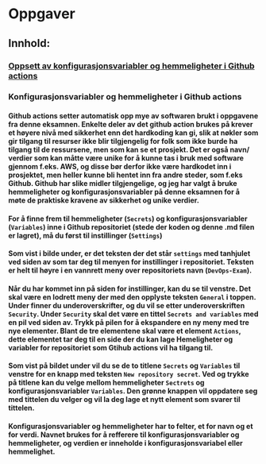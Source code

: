 # Oppgaver

## Innhold:

### [Oppsett av konfigurasjonsvariabler og hemmeligheter i Github actions](#konfigurasjonsvariabler-og-hemmeligheter-i-github-actions)

### 

### Konfigurasjonsvariabler og hemmeligheter i Github actions
#### Github actions setter automatisk opp mye av softwaren brukt i oppgavene fra denne eksamnen. Enkelte deler av det github action brukes på krever et høyere nivå med sikkerhet enn det hardkoding kan gi, slik at nøkler som gir tilgang til resurser ikke blir tilgjengelig for folk som ikke burde ha tilgang til de ressursene, men som kan se et prosjekt. Det er også navn/ verdier som kan måtte være unike for å kunne tas i bruk med software gjennom f.eks. AWS, og disse bør derfor ikke være hardkodet inn i prosjektet, men heller kunne bli hentet inn fra andre steder, som f.eks Github. Github har slike midler tilgjengelige, og jeg har valgt å bruke hemmeligheter og konfigurasjonsvariabler på denne eksamnen for å møte de praktiske kravene av sikkerhet og unike verdier.
#### For å finne frem til hemmeligheter (`Secrets`) og konfigurasjonsvariabler (`Variables`) inne i Github repositoriet (stede der koden og denne .md filen er lagret), må du først til instillinger (`Settings`)
#### Som vist i bilde under, er det teksten der det står `settings` med tanhjulet ved siden av som tar deg til menyen for instillinger i repositoriet. Teksten er helt til høyre i en vannrett meny over repositoriets navn (`DevOps-Exam`).

#### Når du har kommet inn på siden for instillinger, kan du se til venstre. Det skal være en lodrett meny der med den opplyste teksten `General` i toppen. Under finner du underoverskrifter, og du vil se etter underoverskriften `Security`. Under `Security` skal det være en tittel `Secrets and variables` med en pil ved siden av. Trykk på pilen for å ekspandere en ny meny med tre nye elementer. Blant de tre elementene skal være et element `Actions`, dette elementet tar deg til en side der du kan lage Hemeligheter og variabler for repositoriet som Gtihub actions vil ha tilgang til.

#### Som vist på bildet under vil du se de to titlene `Secrets` og `Variables` til venstre for en knapp med teksten `New repository secret`. Ved og trykke på titlene kan du velge mellom hemmeligheter `Sectrets` og konfigurasjonsvariabler `Variables`. Den grønne knappen vil oppdatere seg med tittelen du velger og vil la deg lage et nytt element som svarer til tittelen.

#### Konfigurasjonsvariabler og hemmeligheter har to felter, et for navn og et for verdi. Navnet brukes for å refferere til konfigurasjonsvariabler og hemmeligheter, og verdien er inneholde i konfigurasjonsvariabel eller hemmelighet.